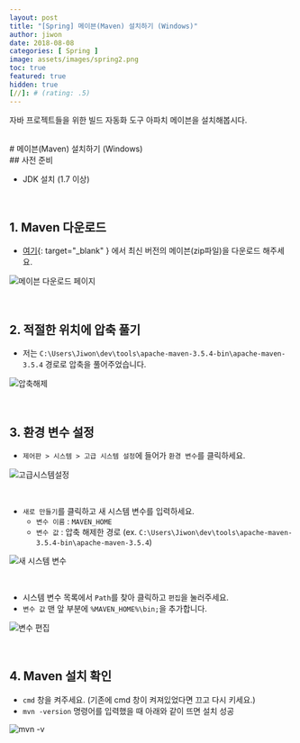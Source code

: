 ```yaml
---
layout: post
title: "[Spring] 메이븐(Maven) 설치하기 (Windows)"
author: jiwon
date: 2018-08-08
categories: [ Spring ]
image: assets/images/spring2.png
toc: true
featured: true
hidden: true
[//]: # (rating: .5)
---
```


자바 프로젝트들을 위한 빌드 자동화 도구 아파치 메이븐을 설치해봅시다.

<br/>
# 메이븐(Maven) 설치하기 (Windows)
<br>
## 사전 준비

- JDK 설치 (1.7 이상) 

<br>

## 1. Maven 다운로드

- [여기](https://maven.apache.org/download.cgi#){: target="_blank" } 에서 최신 버전의 메이븐(zip파일)을 다운로드 해주세요.

![메이븐 다운로드 페이지](https://farm2.staticflickr.com/1818/30047344308_2c077270c9_b.jpg)

<br>

## 2. 적절한 위치에 압축 풀기

- 저는 `C:\Users\Jiwon\dev\tools\apache-maven-3.5.4-bin\apache-maven-3.5.4` 경로로 압축을 풀어주었습니다.

![압축해제](https://c1.staticflickr.com/1/930/43199405244_7139a60bec_b.jpg)

<script async src="https://pagead2.googlesyndication.com/pagead/js/adsbygoogle.js"></script>
<ins class="adsbygoogle"
     style="display:block; text-align:center;"
     data-ad-layout="in-article"
     data-ad-format="fluid"
     data-ad-client="ca-pub-8753021586186085"
     data-ad-slot="8878745802">
</ins>
<script>
     (adsbygoogle = window.adsbygoogle || []).push({});
</script>

<br/>

## 3. 환경 변수 설정

- `제어판 > 시스템 > 고급 시스템 설정`에 들어가 `환경 변수`를 클릭하세요.

![고급시스템설정](https://farm1.staticflickr.com/932/43917762251_8c299236d2_o.png)



<br>

- `새로 만들기`를 클릭하고 새 시스템 변수를 입력하세요.
  - `변수 이름` :  `MAVEN_HOME`
  - `변수 값` : 압축 해제한 경로 (ex. `C:\Users\Jiwon\dev\tools\apache-maven-3.5.4-bin\apache-maven-3.5.4`)

![새 시스템 변수](https://farm1.staticflickr.com/929/43014988235_7c2c2c5457_o.png) 



<br>

- 시스템 변수 목록에서 `Path`를 찾아 클릭하고 `편집`을 눌러주세요.
- `변수 값`  맨 앞 부분에 `%MAVEN_HOME%\bin;`을 추가합니다.

![변수 편집](https://farm1.staticflickr.com/940/43201735214_09c182a23b_o.png)

<br>

## 4. Maven 설치 확인

- `cmd` 창을 켜주세요. (기존에 cmd 창이 켜져있었다면 끄고 다시 키세요.)
- `mvn -version` 명령어를 입력했을 때 아래와 같이 뜨면 설치 성공

![mvn -v](https://farm1.staticflickr.com/850/43015300125_0339a1d807_o.png)
